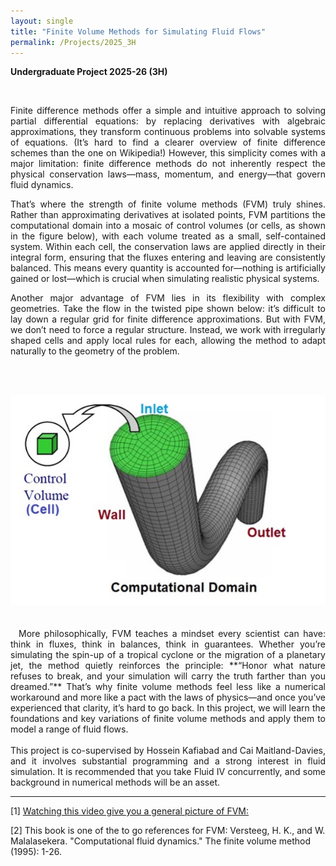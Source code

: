 ```yaml
---
layout: single
title: "Finite Volume Methods for Simulating Fluid Flows"
permalink: /Projects/2025_3H
---
```


**Undergraduate Project 2025-26 (3H)** 



<br>

<div style="text-align: justify">

Finite difference methods offer a simple and intuitive approach to solving partial differential equations: by replacing derivatives with algebraic approximations, they transform continuous problems into solvable systems of equations. (It’s hard to find a clearer overview of finite difference schemes than the one on Wikipedia!) However, this simplicity comes with a major limitation: finite difference methods do not inherently respect the physical conservation laws—mass, momentum, and energy—that govern fluid dynamics.

That’s where the strength of finite volume methods (FVM) truly shines. Rather than approximating derivatives at isolated points, FVM partitions the computational domain into a mosaic of control volumes (or cells, as shown in the figure below), with each volume treated as a small, self-contained system. Within each cell, the conservation laws are applied directly in their integral form, ensuring that the fluxes entering and leaving are consistently balanced. This means every quantity is accounted for—nothing is artificially gained or lost—which is crucial when simulating realistic physical systems.


Another major advantage of FVM lies in its flexibility with complex geometries. Take the flow in the twisted pipe shown below: it’s difficult to lay down a regular grid for finite difference approximations. But with FVM, we don’t need to force a regular structure. Instead, we work with irregularly shaped cells and apply local rules for each, allowing the method to adapt naturally to the geometry of the problem. 

&nbsp;
<br>
<br>
<center>
<img src="/assets/images/FVMpipe.jpg" class="center">
</center>
<br>
<br>
&nbsp;
More philosophically, FVM teaches a mindset every scientist can have: think in fluxes, think in balances, think in guarantees. Whether you’re simulating the spin-up of a tropical cyclone or the migration of a planetary jet, the method quietly reinforces the principle: **“Honor what nature refuses to break, and your simulation will carry the truth farther than you dreamed.”** That’s why finite volume methods feel less like a numerical workaround and more like a pact with the laws of physics—and once you’ve experienced that clarity, it’s hard to go back.
In this project, we will learn the foundations and key variations of finite volume methods and apply them to model a range of fluid flows.
</div>

<div style="text-align: justify">
<br>
This project is co-supervised by Hossein Kafiabad and Cai Maitland-Davies, and it involves substantial programming and a strong interest in fluid simulation. It is recommended that you take Fluid IV concurrently, and some background in numerical methods will be an asset.

</div>


---

[1] [Watching this video give you a general picture of FVM:](https://www.youtube.com/watch?v=4n3DPwcoy4E)

[2] This book is one of the to go references for FVM: Versteeg, H. K., and W. Malalasekera. "Computational fluid dynamics." The finite volume method (1995): 1-26.

